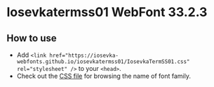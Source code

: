 # Iosevkatermss01 WebFont 33.2.3

## How to use

- Add `<link href="https://iosevka-webfonts.github.io/iosevkatermss01/IosevkaTermSS01.css" rel="stylesheet" />` to your `<head>`.
- Check out the [CSS file](./IosevkaTermSS01.css) for browsing the name of font family.
